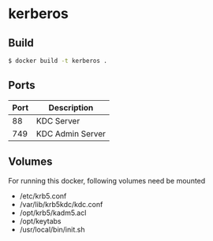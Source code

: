 # kerberos

## Build
```bash
$ docker build -t kerberos .
```

## Ports
|Port|Description|
|---|---|
|88|KDC Server|
|749|KDC Admin Server|

## Volumes
For running this docker, following volumes need be mounted
* /etc/krb5.conf
* /var/lib/krb5kdc/kdc.conf
* /opt/krb5/kadm5.acl
* /opt/keytabs
* /usr/local/bin/init.sh